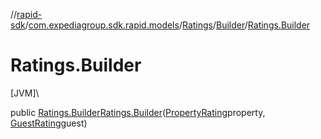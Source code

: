 //[rapid-sdk](../../../../index.md)/[com.expediagroup.sdk.rapid.models](../../index.md)/[Ratings](../index.md)/[Builder](index.md)/[Ratings.Builder](-ratings.-builder.md)

# Ratings.Builder

[JVM]\

public [Ratings.Builder](index.md)[Ratings.Builder](-ratings.-builder.md)([PropertyRating](../../-property-rating/index.md)property, [GuestRating](../../-guest-rating/index.md)guest)
